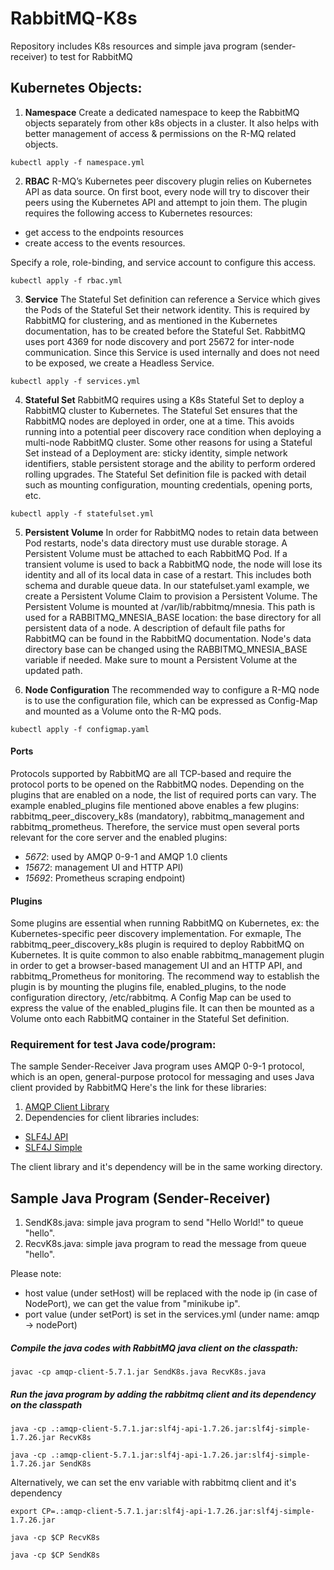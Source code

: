 # RabbitMQ-K8s
Repository includes K8s resources and simple java program (sender-receiver) to test for RabbitMQ

## Kubernetes Objects:

1. **Namespace**
Create a dedicated namespace to keep the RabbitMQ objects separately from other k8s objects in a cluster. It also helps with better management of access & permissions on the R-MQ related objects. 

`kubectl apply -f namespace.yml`

2. **RBAC**
R-MQ’s Kubernetes peer discovery plugin relies on Kubernetes API as data source. On first boot, every node will try to discover their peers using the Kubernetes API and attempt to join them. 
The plugin requires the following access to Kubernetes resources:
* get access to the endpoints resources
* create access to the events resources.

Specify a role, role-binding, and service account to configure this access.

`kubectl apply -f rbac.yml`

3. **Service**
The Stateful Set definition can reference a Service which gives the Pods of the Stateful Set their network identity. This is required by RabbitMQ for clustering, and as mentioned in the Kubernetes documentation, has to be created before the Stateful Set. 
RabbitMQ uses port 4369 for node discovery and port 25672 for inter-node communication. Since this Service is used internally and does not need to be exposed, we create a Headless Service. 

`kubectl apply -f services.yml`

4. **Stateful Set**
RabbitMQ requires using a K8s Stateful Set to deploy a RabbitMQ cluster to Kubernetes. The Stateful Set ensures that the RabbitMQ nodes are deployed in order, one at a time. This avoids running into a potential peer discovery race condition when deploying a multi-node RabbitMQ cluster.
Some other reasons for using a Stateful Set instead of a Deployment are: sticky identity, simple network identifiers, stable persistent storage and the ability to perform ordered rolling upgrades. The Stateful Set definition file is packed with detail such as mounting configuration, mounting credentials, opening ports, etc. 

`kubectl apply -f statefulset.yml`

5. **Persistent Volume**
In order for RabbitMQ nodes to retain data between Pod restarts, node's data directory must use durable storage. A Persistent Volume must be attached to each RabbitMQ Pod.
If a transient volume is used to back a RabbitMQ node, the node will lose its identity and all of its local data in case of a restart. This includes both schema and durable queue data.
In our statefulset.yaml example, we create a Persistent Volume Claim to provision a Persistent Volume.
  The Persistent Volume is mounted at /var/lib/rabbitmq/mnesia. This path is used for a RABBITMQ_MNESIA_BASE location: the base directory for all persistent data of a node. A description of default file paths for RabbitMQ can be found in the RabbitMQ documentation. Node's data directory base can be changed using the RABBITMQ_MNESIA_BASE variable if needed. Make sure to mount a Persistent Volume at the updated path.

6. **Node Configuration**
The recommended way to configure a R-MQ node is to use the configuration file, which can be expressed as Config-Map and mounted as a Volume onto the R-MQ pods.

`kubectl apply -f configmap.yaml`

#### Ports
Protocols supported by RabbitMQ are all TCP-based and require the protocol ports to be opened on the RabbitMQ nodes. Depending on the plugins that are enabled on a node, the list of required ports can vary. The example enabled_plugins file mentioned above enables a few plugins: rabbitmq_peer_discovery_k8s (mandatory), rabbitmq_management and rabbitmq_prometheus. Therefore, the service must open several ports relevant for the core server and the enabled plugins:
* *5672*: used by AMQP 0-9-1 and AMQP 1.0 clients
* *15672*: management UI and HTTP API)
* *15692*: Prometheus scraping endpoint)

#### Plugins 
Some plugins are essential when running RabbitMQ on Kubernetes, ex: the Kubernetes-specific peer discovery implementation. For exmaple, The rabbitmq_peer_discovery_k8s plugin is required to deploy RabbitMQ on Kubernetes. It is quite common to also enable rabbitmq_management plugin in order to get a browser-based management UI and an HTTP API, and rabbitmq_Prometheus for monitoring.
The recommend way to establish the plugin is by mounting the plugins file, enabled_plugins, to the node configuration directory, /etc/rabbitmq. A Config Map can be used to express the value of the enabled_plugins file. It can then be mounted as a Volume onto each RabbitMQ container in the Stateful Set definition.


### Requirement for test Java code/program:

The sample Sender-Receiver Java program uses AMQP 0-9-1 protocol, which is an open, general-purpose protocol for messaging and uses Java client provided by RabbitMQ
Here's the link for these libraries:
1. [AMQP Client Library](https://repo1.maven.org/maven2/com/rabbitmq/amqp-client/5.7.1/amqp-client-5.7.1.jar)
2. Dependencies for client libraries includes:
* [SLF4J API](https://repo1.maven.org/maven2/org/slf4j/slf4j-api/1.7.26/slf4j-api-1.7.26.jar)
* [SLF4J Simple](https://repo1.maven.org/maven2/org/slf4j/slf4j-simple/1.7.26/slf4j-simple-1.7.26.jar)

The client library and it's dependency will be in the same working directory. 


## Sample Java Program (Sender-Receiver)

1. SendK8s.java: simple java program to send "Hello World!" to queue "hello".
2. RecvK8s.java: simple java program to read the message from queue "hello".

Please note:
* host value (under setHost) will be replaced with the node ip (in case of NodePort), we can get the value from "minikube ip".
* port value (under setPort) is set in the services.yml (under name: amqp -> nodePort)

##### Compile the java codes with RabbitMQ java client on the classpath:

`javac -cp amqp-client-5.7.1.jar SendK8s.java RecvK8s.java`

##### Run the java program by adding the rabbitmq client and its dependency on the classpath


`java -cp .:amqp-client-5.7.1.jar:slf4j-api-1.7.26.jar:slf4j-simple-1.7.26.jar RecvK8s`

`java -cp .:amqp-client-5.7.1.jar:slf4j-api-1.7.26.jar:slf4j-simple-1.7.26.jar SendK8s`


Alternatively, we can set the env variable with rabbitmq client and it's dependency 

`export CP=.:amqp-client-5.7.1.jar:slf4j-api-1.7.26.jar:slf4j-simple-1.7.26.jar`

`java -cp $CP RecvK8s`

`java -cp $CP SendK8s`







